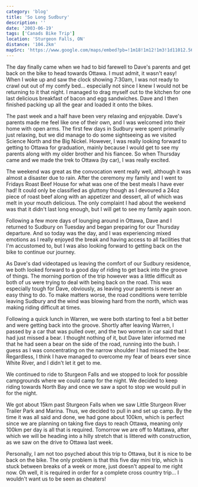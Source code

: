 ```yaml
---
category: 'blog'
title: 'So Long Sudbury'
description: ''
date: '2003-06-19'
tags: ['Canads Bike Trip']
location: 'Sturgeon Falls, ON'
distance: '104.2km'
mapSrc: 'https://www.google.com/maps/embed?pb=!1m18!1m12!1m3!1d11012.561648541649!2d-79.94004975872959!3d46.366602115950066!2m3!1f0!2f0!3f0!3m2!1i1024!2i768!4f13.1!3m3!1m2!1s0x4d2920b10684daf5%3A0xf10a2c832f7cf6ea!2sSturgeon%20Falls%2C%20West%20Nipissing%2C%20ON%20P2B%201T1!5e0!3m2!1sen!2sca!4v1609176885706!5m2!1sen!2sca'
---
```

The day finally came when we had to bid farewell to Dave's parents and get back on the bike to head towards Ottawa. I must admit, it wasn't easy! When I woke up and saw the clock showing 7:30am, I was not ready to crawl out out of my comfy bed... especially not since I knew I would not be returning to it that night. I managed to drag myself out to the kitchen for one last delicious breakfast of bacon and egg sandwiches. Dave and I then finished packing up all the gear and loaded it onto the bikes.

The past week and a half have been very relaxing and enjoyable. Dave's parents made me feel like one of their own, and I was welcomed into their home with open arms. The first few days in Sudbury were spent primarily just relaxing, but we did manage to do some sightseeing as we visited Science North and the Big Nickel. However, I was really looking forward to getting to Ottawa for graduation, mainly because I would get to see my parents along with my older brother and his fiancee. So when Thursday came and we made the trek to Ottawa (by car), I was really excited.

The weekend was great as the convocation went really well, although it was almost a disaster due to rain. After the ceremony my family and I went to Fridays Roast Beef House for what was one of the best meals I have ever had! It could only be classified as gluttony though as I devoured a 24oz piece of roast beef along with an appetizer and dessert, all of which was melt in your mouth delicious. The only complaint I had about the weekend was that it didn't last long enough, but I will get to see my family again soon.

Following a few more days of lounging around in Ottawa, Dave and I returned to Sudbury on Tuesday and began preparing for our Thursday departure. And so today was the day, and I was experiencing mixed emotions as I really enjoyed the break and having access to all facilities that I'm accustomed to, but I was also looking forward to getting back on the bike to continue our journey.

As Dave's dad videotaped us leaving the comfort of our Sudbury residence, we both looked forward to a good day of riding to get back into the groove of things. The morning portion of the trip however was a little difficult as both of us were trying to deal with being back on the road. This was especially tough for Dave, obviously, as leaving your parents is never an easy thing to do. To make matters worse, the road conditions were terrible leaving Sudbury and the wind was blowing hard from the north, which was making riding difficult at times.

Following a quick lunch in Warren, we were both starting to feel a bit better and were getting back into the groove. Shortly after leaving Warren, I passed by a car that was pulled over, and the two women in car said that I had just missed a bear. I thought nothing of it, but Dave later informed me that he had seen a bear on the side of the road, running into the bush. I guess as I was concentrating on the narrow shoulder I had missed the bear. Regardless, I think I have managed to overcome my fear of bears ever since White River, and I didn't let it get to me.

We continued to ride to Sturgeon Falls and we stopped to look for possible campgrounds where we could camp for the night. We decided to keep riding towards North Bay and once we saw a spot to stop we would pull in for the night.

We got about 15km past Sturgeon Falls when we saw Little Sturgeon River Trailer Park and Marina. Thus, we decided to pull in and set up camp. By the time it was all said and done, we had gone about 100km, which is perfect since we are planning on taking five days to reach Ottawa, meaning only 100km per day is all that is required. Tomorrow we are off to Mattawa, after which we will be heading into a hilly stretch that is littered with construction, as we saw on the drive to Ottawa last week.

Personally, I am not too psyched about this trip to Ottawa, but it is nice to be back on the bike. The only problem is that this five day mini trip, which is stuck between breaks of a week or more, just doesn't appeal to me right now. Oh well, it is required in order for a complete cross country trip... I wouldn't want us to be seen as cheaters!
